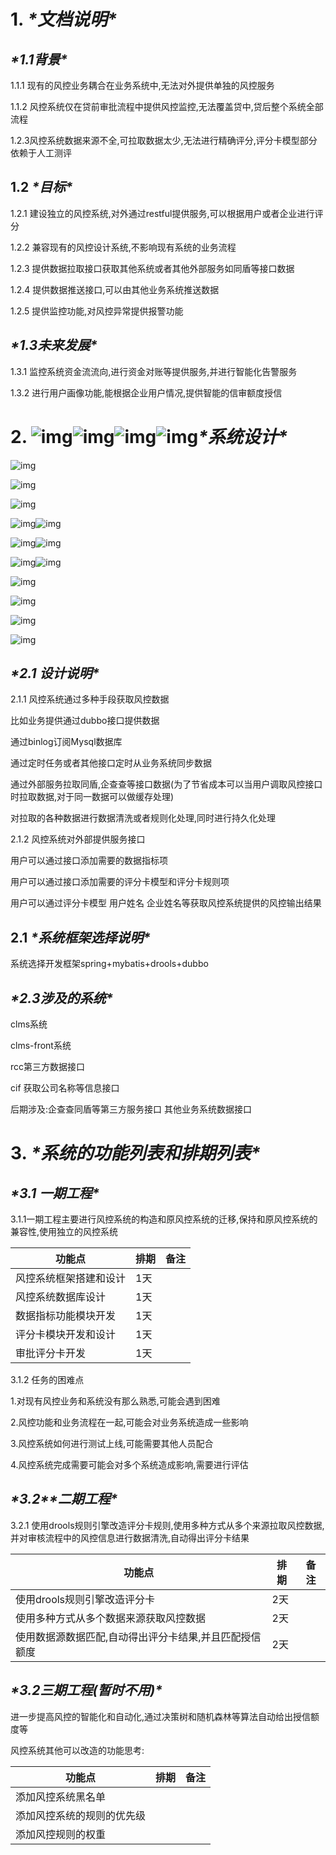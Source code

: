 # **1.** ***\*文档说明\****

## ***\*1.1背景\****

1.1.1 现有的风控业务耦合在业务系统中,无法对外提供单独的风控服务

1.1.2 风控系统仅在贷前审批流程中提供风控监控,无法覆盖贷中,贷后整个系统全部流程

1.2.3风控系统数据来源不全,可拉取数据太少,无法进行精确评分,评分卡模型部分依赖于人工测评

## **1.2** ***\*目标\****

1.2.1  建设独立的风控系统,对外通过restful提供服务,可以根据用户或者企业进行评分

1.2.2  兼容现有的风控设计系统,不影响现有系统的业务流程

1.2.3  提供数据拉取接口获取其他系统或者其他外部服务如同盾等接口数据

1.2.4  提供数据推送接口,可以由其他业务系统推送数据

1.2.5  提供监控功能,对风控异常提供报警功能

## ***\*1.3未来发展\****

1.3.1  监控系统资金流流向,进行资金对账等提供服务,并进行智能化告警服务

1.3.2  进行用户画像功能,能根据企业用户情况,提供智能的信审额度授信

 

# **2.** ![img](file:///C:\Users\DELL\AppData\Local\Temp\ksohtml\wps6761.tmp.png)![img](file:///C:\Users\DELL\AppData\Local\Temp\ksohtml\wps6762.tmp.png)![img](file:///C:\Users\DELL\AppData\Local\Temp\ksohtml\wps6773.tmp.png)![img](file:///C:\Users\DELL\AppData\Local\Temp\ksohtml\wps6774.tmp.png)***\*系统设计\****

 

![img](file:///C:\Users\DELL\AppData\Local\Temp\ksohtml\wps6775.tmp.png) 

![img](file:///C:\Users\DELL\AppData\Local\Temp\ksohtml\wps6785.tmp.png) 

![img](file:///C:\Users\DELL\AppData\Local\Temp\ksohtml\wps6786.tmp.png) 

![img](file:///C:\Users\DELL\AppData\Local\Temp\ksohtml\wps6787.tmp.png)![img](file:///C:\Users\DELL\AppData\Local\Temp\ksohtml\wps6798.tmp.png) 

![img](file:///C:\Users\DELL\AppData\Local\Temp\ksohtml\wps6799.tmp.png)![img](file:///C:\Users\DELL\AppData\Local\Temp\ksohtml\wps679A.tmp.png) 

![img](file:///C:\Users\DELL\AppData\Local\Temp\ksohtml\wps67AB.tmp.png)![img](file:///C:\Users\DELL\AppData\Local\Temp\ksohtml\wps67AC.tmp.png) 

![img](file:///C:\Users\DELL\AppData\Local\Temp\ksohtml\wps67BC.tmp.png) 

![img](file:///C:\Users\DELL\AppData\Local\Temp\ksohtml\wps67BD.tmp.png) 

![img](file:///C:\Users\DELL\AppData\Local\Temp\ksohtml\wps67BE.tmp.png) 

![img](file:///C:\Users\DELL\AppData\Local\Temp\ksohtml\wps67BF.tmp.png) 

 

 

 

## ***\*2.1 设计说明\****

2.1.1 风控系统通过多种手段获取风控数据

比如业务提供通过dubbo接口提供数据

通过binlog订阅Mysql数据库

通过定时任务或者其他接口定时从业务系统同步数据

通过外部服务拉取同盾,企查查等接口数据(为了节省成本可以当用户调取风控接口时拉取数据,对于同一数据可以做缓存处理)

对拉取的各种数据进行数据清洗或者规则化处理,同时进行持久化处理

2.1.2 风控系统对外部提供服务接口

用户可以通过接口添加需要的数据指标项

用户可以通过接口添加需要的评分卡模型和评分卡规则项

用户可以通过评分卡模型 用户姓名 企业姓名等获取风控系统提供的风控输出结果

## **2.1** ***\*系统框架选择说明\****

系统选择开发框架spring+mybatis+drools+dubbo

## ***\*2.3涉及的系统\****

clms系统

clms-front系统

rcc第三方数据接口

cif 获取公司名称等信息接口

后期涉及:企查查同盾等第三方服务接口 其他业务系统数据接口

 

# **3.** ***\*系统的功能列表和排期列表\****

## ***\*3.1 一期工程\****

   3.1.1一期工程主要进行风控系统的构造和原风控系统的迁移,保持和原风控系统的兼容性,使用独立的风控系统

  

| 功能点                 | 排期 | 备注 |
| ---------------------- | ---- | ---- |
| 风控系统框架搭建和设计 | 1天  |      |
| 风控系统数据库设计     | 1天  |      |
| 数据指标功能模块开发   | 1天  |      |
| 评分卡模块开发和设计   | 1天  |      |
| 审批评分卡开发         | 1天  |      |

 

3.1.2 任务的困难点

 

   1.对现有风控业务和系统没有那么熟悉,可能会遇到困难

   2.风控功能和业务流程在一起,可能会对业务系统造成一些影响

   3.风控系统如何进行测试上线,可能需要其他人员配合

   4.风控系统完成需要可能会对多个系统造成影响,需要进行评估

## ***\*3.2\*******\*二期工程\****

  3.2.1 使用drools规则引擎改造评分卡规则,使用多种方式从多个来源拉取风控数据,并对审核流程中的风控信息进行数据清洗,自动得出评分卡结果

 

| 功能点                                                 | 排期 | 备注 |
| ------------------------------------------------------ | ---- | ---- |
| 使用drools规则引擎改造评分卡                           | 2天  |      |
| 使用多种方式从多个数据来源获取风控数据                 | 2天  |      |
| 使用数据源数据匹配,自动得出评分卡结果,并且匹配授信额度 | 2天  |      |

 

## ***\*3.2三期工程(暂时不用)\****

进一步提高风控的智能化和自动化,通过决策树和随机森林等算法自动给出授信额度等

 

 

 

 

 

风控系统其他可以改造的功能思考:

 

| 功能点                     | 排期 | 备注 |
| -------------------------- | ---- | ---- |
| 添加风控系统黑名单         |      |      |
| 添加风控系统的规则的优先级 |      |      |
| 添加风控规则的权重         |      |      |

 

 

 